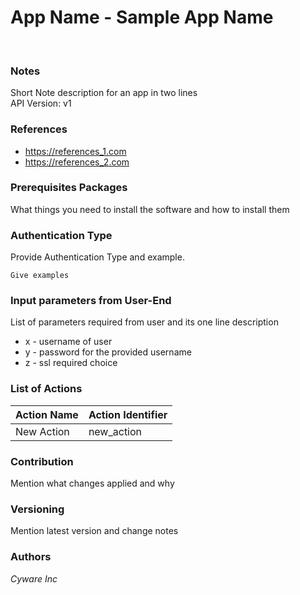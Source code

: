 # App Name - Sample App Name
<br/>

### Notes

Short Note description for an app in two lines<br/>
API Version: v1

### References

- https://references_1.com
- https://references_2.com

### Prerequisites Packages

What things you need to install the software and how to install them

### Authentication Type

Provide Authentication Type and example.

```
Give examples
```

### Input parameters from User-End

List of parameters required from user and its one line description

* x - username of user
* y - password for the provided username
* z - ssl required choice 

### List of Actions

Action Name | Action Identifier
--- | ---
New Action | new_action


### Contribution

Mention what changes applied and why

### Versioning

Mention latest version and change notes


### Authors
*Cyware Inc*

